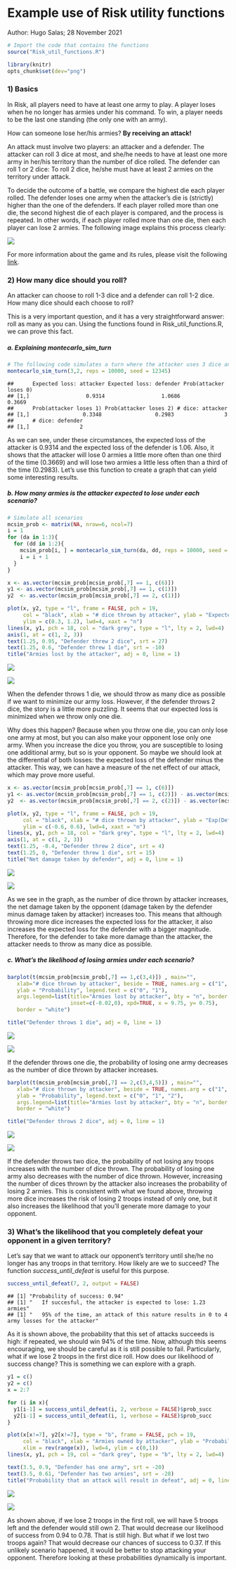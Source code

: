 Example use of Risk utility functions
================
Author: Hugo Salas;
28 November 2021

``` r
# Import the code that contains the functions
source("Risk_util_functions.R")

library(knitr)
opts_chunk$set(dev="png")
```

### 1) Basics

In Risk, all players need to have at least one army to play. A player
loses when he no longer has armies under his command. To win, a player
needs to be the last one standing (the only one with an army).

How can someone lose her/his armies? **By receiving an attack!**

An attack must involve two players: an attacker and a defender. The
attacker can roll 3 dice at most, and she/he needs to have at least one
more army in her/his territory than the number of dice rolled. The
defender can roll 1 or 2 dice: To roll 2 dice, he/she must have at least
2 armies on the territory under attack.

To decide the outcome of a battle, we compare the highest die each
player rolled. The defender loses one army when the attacker’s die is
(strictly) higher than the one of the defenders. If each player rolled
more than one die, the second highest die of each player is compared,
and the process is repeated. In other words, if each player rolled more
than one die, then each player can lose 2 armies. The following image
explains this process clearly:

![](Risk_example_use_files/risk_dice_rule.PNG)

For more information about the game and its rules, please visit the
following [link](https://www.ultraboardgames.com/risk/game-rules.php).

### 2) How many dice should you roll?

An attacker can choose to roll 1-3 dice and a defender can roll 1-2
dice. How many dice should each choose to roll?

This is a very important question, and it has a very straightforward
answer: roll as many as you can. Using the functions found in
Risk\_util\_functions.R, we can prove this fact.

##### a. Explaining *montecarlo\_sim\_turn*

``` r
# The following code simulates a turn where the attacker uses 3 dice and the defender uses 1 die 10,000 times. 
montecarlo_sim_turn(3,2, reps = 10000, seed = 12345)
```

    ##      Expected loss: attacker Expected loss: defender Prob(attacker loses 0)
    ## [1,]                  0.9314                  1.0686                 0.3669
    ##      Prob(attacker loses 1) Prob(attacker loses 2) # dice: attacker
    ## [1,]                 0.3348                 0.2983                3
    ##      # dice: defender
    ## [1,]                2

As we can see, under these circumstances, the expected loss of the
attacker is 0.9314 and the expected loss of the defender is 1.06. Also,
it shows that the attacker will lose 0 armies a little more often than
one third of the time (0.3669) and will lose two armies a little less
often than a third of the time (0.2983). Let’s use this function to
create a graph that can yield some interesting results.

##### b. How many armies is the attacker expected to lose under each scenario?

``` r
# Simulate all scenarios
mcsim_prob <- matrix(NA, nrow=6, ncol=7)
i = 1
for (da in 1:3){
  for (dd in 1:2){
    mcsim_prob[i, ] = montecarlo_sim_turn(da, dd, reps = 10000, seed = 12345)
    i = i + 1
  }
}
```

``` r
x <- as.vector(mcsim_prob[mcsim_prob[,7] == 1, c(6)])
y1 <- as.vector(mcsim_prob[mcsim_prob[,7] == 1, c(1)])
y2  <- as.vector(mcsim_prob[mcsim_prob[,7] == 2, c(1)])

plot(x, y2, type = "l", frame = FALSE, pch = 19, 
     col = "black", xlab = "# dice thrown by attacker", ylab = "Expected army loss",
     ylim = c(0.3, 1.2), lwd=4, xaxt = "n")
lines(x, y1, pch = 18, col = "dark grey", type = "l", lty = 2, lwd=4)
axis(1, at = c(1, 2, 3))
text(1.25, 0.95, "Defender threw 2 dice", srt = 27)
text(1.25, 0.6, "Defender threw 1 die", srt = -10)
title("Armies lost by the attacker", adj = 0, line = 1)
```

![](Risk_example_use_files/figure-gfm/fig_1-1.png)<!-- -->

![](Risk_example_use_files/figure-gfm/fig_1-1.PNG)

When the defender throws 1 die, we should throw as many dice as possible
if we want to minimize our army loss. However, if the defender throws 2
dice, the story is a little more puzzling. It seems that our expected
loss is minimized when we throw only one die.

Why does this happen? Because when you throw one die, you can only lose
one army at most, but you can also make your opponent lose only one
army. When you increase the dice you throw, you are susceptible to
losing one additional army, but so is your opponent. So maybe we should
look at the differential of both losses: the expected loss of the
defender minus the attacker. This way, we can have a measure of the net
effect of our attack, which may prove more useful.

``` r
x <- as.vector(mcsim_prob[mcsim_prob[,7] == 1, c(6)])
y1 <- as.vector(mcsim_prob[mcsim_prob[,7] == 1, c(2)]) - as.vector(mcsim_prob[mcsim_prob[,7] == 1, c(1)]) 
y2  <- as.vector(mcsim_prob[mcsim_prob[,7] == 2, c(2)]) - as.vector(mcsim_prob[mcsim_prob[,7] == 2, c(1)]) 

plot(x, y2, type = "l", frame = FALSE, pch = 19, 
     col = "black", xlab = "# dice thrown by attacker", ylab = "Exp(Defender losses - Attacker losses)",
     ylim = c(-0.6, 0.6), lwd=4, xaxt = "n")
lines(x, y1, pch = 18, col = "dark grey", type = "l", lty = 2, lwd=4)
axis(1, at = c(1, 2, 3))
text(1.25, -0.4, "Defender threw 2 dice", srt = 4)
text(1.25, 0, "Defender threw 1 die", srt = 15)
title("Net damage taken by defender", adj = 0, line = 1)
```

![](Risk_example_use_files/figure-gfm/fig_2-1.png)<!-- -->

![](Risk_example_use_files/figure-gfm/fig_2-1.PNG)

As we see in the graph, as the number of dice thrown by attacker
increases, the net damage taken by the opponent (damage taken by the
defender minus damage taken by attacker) increases too. This means that
although throwing more dice increases the expected loss for the
attacker, it also increases the expected loss for the defender with a
bigger magnitude. Therefore, for the defender to take more damage than
the attacker, the attacker needs to throw as many dice as possible.

##### c. What’s the likelihood of losing armies under each scenario?

``` r
barplot(t(mcsim_prob[mcsim_prob[,7] == 1,c(3,4)]) , main="",
   xlab="# dice thrown by attacker", beside = TRUE, names.arg = c("1", "2", "3"),
   ylab = "Probability", legend.text = c("0", "1"),
   args.legend=list(title="Armies lost by attacker", bty = "n", border = "white", 
                    inset=c(-0.02,0), xpd=TRUE, x = 9.75, y= 0.75), 
   border = "white")

title("Defender throws 1 die", adj = 0, line = 1)
```

![](Risk_example_use_files/figure-gfm/fig_3-1.png)<!-- -->

![](Risk_example_use_files/figure-gfm/fig_3-1.PNG)

If the defender throws one die, the probability of losing one army
decreases as the number of dice thrown by attacker increases.

``` r
barplot(t(mcsim_prob[mcsim_prob[,7] == 2,c(3,4,5)]) , main="",
   xlab="# dice thrown by attacker", beside = TRUE, names.arg = c("1", "2", "3"),
   ylab = "Probability", legend.text = c("0", "1", "2"),
   args.legend=list(title="Armies lost by attacker", bty = "n", border = "white"), 
   border = "white")

title("Defender throws 2 dice", adj = 0, line = 1)
```

![](Risk_example_use_files/figure-gfm/fig_4-1.png)<!-- -->

![](Risk_example_use_files/figure-gfm/fig_4-1.PNG)

If the defender throws two dice, the probability of not losing any
troops increases with the number of dice thrown. The probability of
losing one army also decreases with the number of dice thrown. However,
increasing the number of dices thrown by the attacker also increases the
probability of losing 2 armies. This is consistent with what we found
above, throwing more dice increases the risk of losing 2 troops instead
of only one, but it also increases the likelihood that you’ll generate
more damage to your opponent.

### 3) What’s the likelihood that you completely defeat your opponent in a given territory?

Let’s say that we want to attack our opponent’s territory until she/he
no longer has any troops in that territory. How likely are we to
succeed? The function *success\_until\_defeat* is useful for this
purpose.

``` r
success_until_defeat(7, 2, output = FALSE)
```

    ## [1] "Probability of success: 0.94"
    ## [1] "   If succesful, the attacker is expected to lose: 1.23 armies"
    ## [1] "   95% of the time, an attack of this nature results in 0 to 4 army losses for the attacker"

As it is shown above, the probability that this set of attacks succeeds
is high: if repeated, we should win 94% of the time. Now, although this
seems encouraging, we should be careful as it is still possible to fail.
Particularly, what if we lose 2 troops in the first dice roll. How does
our likelihood of success change? This is something we can explore with
a graph.

``` r
y1 = c()
y2 = c()
x = 2:7

for (i in x){
  y1[i-1] = success_until_defeat(i, 2, verbose = FALSE)$prob_succ
  y2[i-1] = success_until_defeat(i, 1, verbose = FALSE)$prob_succ
}
```

``` r
plot(x[x!=7], y2[x!=7], type = "b", frame = FALSE, pch = 19, 
     col = "black", xlab = "Armies owned by attacker", ylab = "Probability",
     xlim = rev(range(x)), lwd=4, ylim = c(0,1))
lines(x, y1, pch = 19, col = "dark grey", type = "b", lty = 2, lwd=4)

text(3.5, 0.9, "Defender has one army", srt = -20)
text(3.5, 0.61, "Defender has two armies", srt = -28)
title("Probability that an attack will result in defeat", adj = 0, line = 1)
```

![](Risk_example_use_files/figure-gfm/fig_5-1.png)<!-- -->

![](Risk_example_use_files/figure-gfm/fig_5-1.PNG)

As shown above, if we lose 2 troops in the first roll, we will have 5
troops left and the defender would still own 2. That would decrease our
likelihood of success from 0.94 to 0.78. That is still high. But what if
we lost two troops again? That would decrease our chances of success to
0.37. If this unlikely scenario happened, it would be better to stop
attacking your opponent. Therefore looking at these probabilities
dynamically is important.
